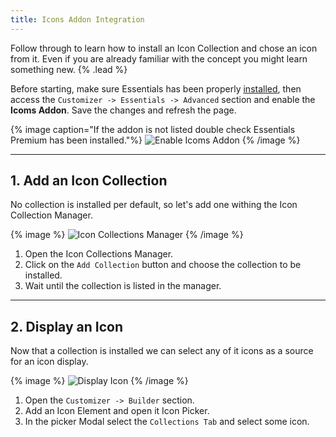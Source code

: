 ```yaml
---
title: Icons Addon Integration
---
```


Follow through to learn how to install an Icon Collection and chose an icon from it. Even if you are already familiar with the concept you might learn something new. {% .lead %}

Before starting, make sure Essentials has been properly [installed](../../integration), then access the `Customizer -> Essentials -> Advanced` section and enable the **Icoms Addon**. Save the changes and refresh the page.

{% image caption="If the addon is not listed double check Essentials Premium has been installed."%}
![Enable Icoms Addon](/assets/ytp/icons/integration/enable-addon.gif)
{% /image %}

---

## 1. Add an Icon Collection

No collection is installed per default, so let's add one withing the Icon Collection Manager.

{% image %}
![Icon Collections Manager](/assets/ytp/icon-collections-manager.gif)
{% /image %}

1. Open the Icon Collections Manager.
1. Click on the `Add Collection` button and choose the collection to be installed.
1. Wait until the collection is listed in the manager.

---

## 2. Display an Icon

Now that a collection is installed we can select any of it icons as a source for an icon display.

{% image %}
![Display Icon](/assets/ytp/icons/integration/display-icon.gif)
{% /image %}

1. Open the `Customizer -> Builder` section.
1. Add an Icon Element and open it Icon Picker.
1. In the picker Modal select the `Collections Tab` and select some icon.
